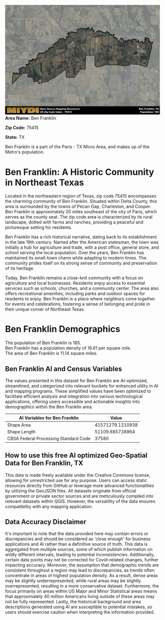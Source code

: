 ![Image Alt Text](../_images/75415.png)
**Area Name:** Ben Franklin

**Zip Code:** 75415

**State:** TX

Ben Franklin is a part of the Paris - TX Micro Area, and makes up  of the Metro's population.  

# Ben Franklin: A Historic Community in Northeast Texas

Located in the northeastern region of Texas, zip code 75415 encompasses the charming community of Ben Franklin. Situated within Delta County, this area is surrounded by the towns of Pecan Gap, Charleston, and Cooper. Ben Franklin is approximately 20 miles southeast of the city of Paris, which serves as the county seat. The zip code area is characterized by its rural landscape, dotted with farms and ranches, providing a peaceful and picturesque setting for residents.

Ben Franklin has a rich historical narrative, dating back to its establishment in the late 19th century. Named after the American statesman, the town was initially a hub for agriculture and trade, with a post office, general store, and school serving the local population. Over the years, Ben Franklin has maintained its small-town charm while adapting to modern times. The community prides itself on its strong sense of community and preservation of its heritage.

Today, Ben Franklin remains a close-knit community with a focus on agriculture and local businesses. Residents enjoy access to essential services such as schools, churches, and a community center. The area also offers recreational amenities, including parks and outdoor spaces for residents to enjoy. Ben Franklin is a place where neighbors come together for events and celebrations, fostering a sense of belonging and pride in their unique corner of Northeast Texas.

# Ben Franklin Demographics

The population of Ben Franklin is 185.  
Ben Franklin has a population density of 16.61 per square mile.  
The area of Ben Franklin is 11.14 square miles.  

## Ben Franklin AI and Census Variables

The values presented in this dataset for Ben Franklin are AI-optimized, streamlined, and categorized into relevant buckets for enhanced utility in AI and mapping programs. These simplified values have been optimized to facilitate efficient analysis and integration into various technological applications, offering users accessible and actionable insights into demographics within the Ben Franklin area.

| AI Variables for Ben Franklin | Value |
|-------------|-------|
| Shape Area | 41571279.1210938 |
| Shape Length | 51109.685738964 |
| CBSA Federal Processing Standard Code | 37580 |

## How to use this free AI optimized Geo-Spatial Data for Ben Franklin, TX

This data is made freely available under the Creative Commons license, allowing for unrestricted use for any purpose. Users can access static resources directly from GitHub or leverage more advanced functionalities by utilizing the GeoJSON files. All datasets originate from official government or private sector sources and are meticulously compiled into relevant datasets within QGIS. However, the versatility of the data ensures compatibility with any mapping application.

## Data Accuracy Disclaimer
It's important to note that the data provided here may contain errors or discrepancies and should be considered as 'close enough' for business applications and AI rather than a definitive source of truth. This data is aggregated from multiple sources, some of which publish information on wildly different intervals, leading to potential inconsistencies. Additionally, certain data points may not be corrected for Covid-related changes, further impacting accuracy. Moreover, the assumption that demographic trends are consistent throughout a region may lead to discrepancies, as trends often concentrate in areas of highest population density. As a result, dense areas may be slightly underrepresented, while rural areas may be slightly overrepresented, resulting in a more conservative dataset. Furthermore, the focus primarily on areas within US Major and Minor Statistical areas means that approximately 40 million Americans living outside of these areas may not be fully represented. Lastly, the historical background and area descriptions generated using AI are susceptible to potential mistakes, so users should exercise caution when interpreting the information provided.
